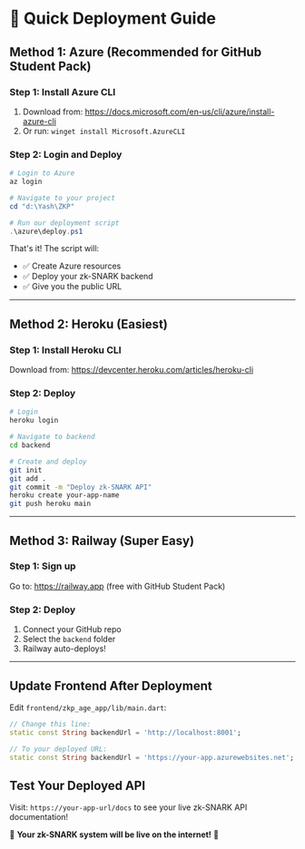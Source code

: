 # 🚀 **Quick Deployment Guide**

## **Method 1: Azure (Recommended for GitHub Student Pack)**

### **Step 1: Install Azure CLI**
1. Download from: https://docs.microsoft.com/en-us/cli/azure/install-azure-cli
2. Or run: `winget install Microsoft.AzureCLI`

### **Step 2: Login and Deploy**
```powershell
# Login to Azure
az login

# Navigate to your project
cd "d:\Yash\ZKP"

# Run our deployment script
.\azure\deploy.ps1
```

That's it! The script will:
- ✅ Create Azure resources
- ✅ Deploy your zk-SNARK backend
- ✅ Give you the public URL

---

## **Method 2: Heroku (Easiest)**

### **Step 1: Install Heroku CLI**
Download from: https://devcenter.heroku.com/articles/heroku-cli

### **Step 2: Deploy**
```bash
# Login
heroku login

# Navigate to backend
cd backend

# Create and deploy
git init
git add .
git commit -m "Deploy zk-SNARK API"
heroku create your-app-name
git push heroku main
```

---

## **Method 3: Railway (Super Easy)**

### **Step 1: Sign up**
Go to: https://railway.app (free with GitHub Student Pack)

### **Step 2: Deploy**
1. Connect your GitHub repo
2. Select the `backend` folder
3. Railway auto-deploys!

---

## **Update Frontend After Deployment**

Edit `frontend/zkp_age_app/lib/main.dart`:
```dart
// Change this line:
static const String backendUrl = 'http://localhost:8001';

// To your deployed URL:
static const String backendUrl = 'https://your-app.azurewebsites.net';
```

## **Test Your Deployed API**

Visit: `https://your-app-url/docs` to see your live zk-SNARK API documentation!

🎉 **Your zk-SNARK system will be live on the internet!** 🔐
